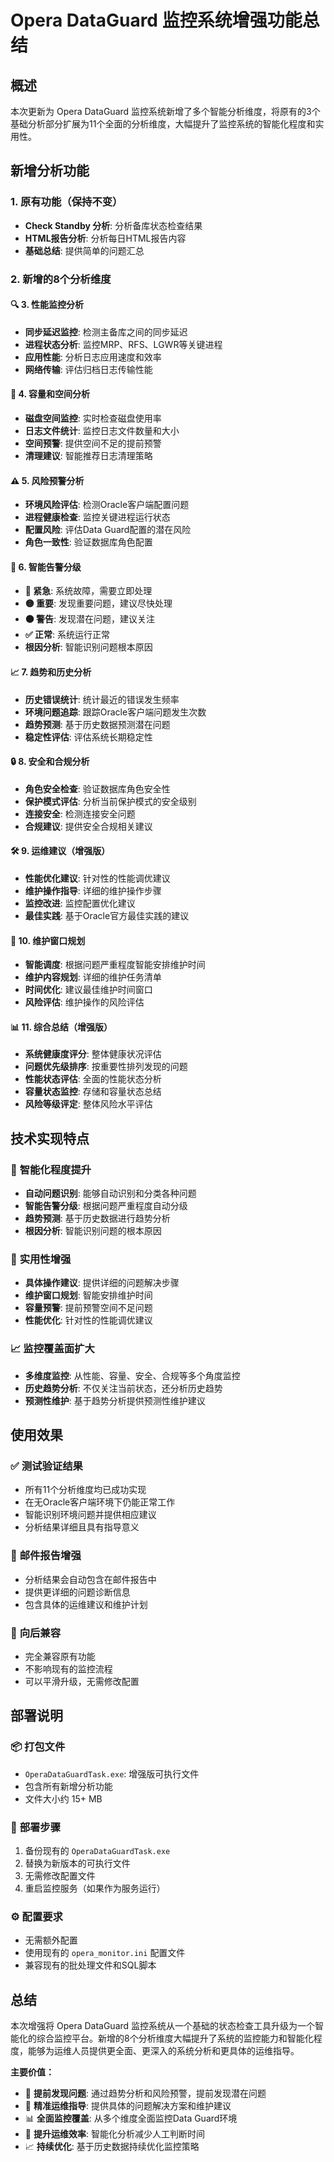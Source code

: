 # Opera DataGuard 监控系统增强功能总结

## 概述

本次更新为 Opera DataGuard 监控系统新增了多个智能分析维度，将原有的3个基础分析部分扩展为11个全面的分析维度，大幅提升了监控系统的智能化程度和实用性。

## 新增分析功能

### 1. 原有功能（保持不变）
- **Check Standby 分析**: 分析备库状态检查结果
- **HTML报告分析**: 分析每日HTML报告内容
- **基础总结**: 提供简单的问题汇总

### 2. 新增的8个分析维度

#### 🔍 **3. 性能监控分析**
- **同步延迟监控**: 检测主备库之间的同步延迟
- **进程状态分析**: 监控MRP、RFS、LGWR等关键进程
- **应用性能**: 分析日志应用速度和效率
- **网络传输**: 评估归档日志传输性能

#### 💾 **4. 容量和空间分析**
- **磁盘空间监控**: 实时检查磁盘使用率
- **日志文件统计**: 监控日志文件数量和大小
- **空间预警**: 提供空间不足的提前预警
- **清理建议**: 智能推荐日志清理策略

#### ⚠️ **5. 风险预警分析**
- **环境风险评估**: 检测Oracle客户端配置问题
- **进程健康检查**: 监控关键进程运行状态
- **配置风险**: 评估Data Guard配置的潜在风险
- **角色一致性**: 验证数据库角色配置

#### 🚨 **6. 智能告警分级**
- **🔴 紧急**: 系统故障，需要立即处理
- **🟡 重要**: 发现重要问题，建议尽快处理
- **🟠 警告**: 发现潜在问题，建议关注
- **✅ 正常**: 系统运行正常
- **根因分析**: 智能识别问题根本原因

#### 📈 **7. 趋势和历史分析**
- **历史错误统计**: 统计最近的错误发生频率
- **环境问题追踪**: 跟踪Oracle客户端问题发生次数
- **趋势预测**: 基于历史数据预测潜在问题
- **稳定性评估**: 评估系统长期稳定性

#### 🔒 **8. 安全和合规分析**
- **角色安全检查**: 验证数据库角色安全性
- **保护模式评估**: 分析当前保护模式的安全级别
- **连接安全**: 检测连接安全问题
- **合规建议**: 提供安全合规相关建议

#### 🛠️ **9. 运维建议（增强版）**
- **性能优化建议**: 针对性的性能调优建议
- **维护操作指导**: 详细的维护操作步骤
- **监控改进**: 监控配置优化建议
- **最佳实践**: 基于Oracle官方最佳实践的建议

#### 📅 **10. 维护窗口规划**
- **智能调度**: 根据问题严重程度智能安排维护时间
- **维护内容规划**: 详细的维护任务清单
- **时间优化**: 建议最佳维护时间窗口
- **风险评估**: 维护操作的风险评估

#### 📊 **11. 综合总结（增强版）**
- **系统健康度评分**: 整体健康状况评估
- **问题优先级排序**: 按重要性排列发现的问题
- **性能状态评估**: 全面的性能状态分析
- **容量状态监控**: 存储和容量状态总结
- **风险等级评定**: 整体风险水平评估

## 技术实现特点

### 🎯 **智能化程度提升**
- **自动问题识别**: 能够自动识别和分类各种问题
- **智能告警分级**: 根据问题严重程度自动分级
- **趋势预测**: 基于历史数据进行趋势分析
- **根因分析**: 智能识别问题的根本原因

### 🔧 **实用性增强**
- **具体操作建议**: 提供详细的问题解决步骤
- **维护窗口规划**: 智能安排维护时间
- **容量预警**: 提前预警空间不足问题
- **性能优化**: 针对性的性能调优建议

### 📈 **监控覆盖面扩大**
- **多维度监控**: 从性能、容量、安全、合规等多个角度监控
- **历史趋势分析**: 不仅关注当前状态，还分析历史趋势
- **预测性维护**: 基于趋势分析提供预测性维护建议

## 使用效果

### ✅ **测试验证结果**
- 所有11个分析维度均已成功实现
- 在无Oracle客户端环境下仍能正常工作
- 智能识别环境问题并提供相应建议
- 分析结果详细且具有指导意义

### 📧 **邮件报告增强**
- 分析结果会自动包含在邮件报告中
- 提供更详细的问题诊断信息
- 包含具体的运维建议和维护计划

### 🔄 **向后兼容**
- 完全兼容原有功能
- 不影响现有的监控流程
- 可以平滑升级，无需修改配置

## 部署说明

### 📦 **打包文件**
- `OperaDataGuardTask.exe`: 增强版可执行文件
- 包含所有新增分析功能
- 文件大小约 15+ MB

### 🚀 **部署步骤**
1. 备份现有的 `OperaDataGuardTask.exe`
2. 替换为新版本的可执行文件
3. 无需修改配置文件
4. 重启监控服务（如果作为服务运行）

### ⚙️ **配置要求**
- 无需额外配置
- 使用现有的 `opera_monitor.ini` 配置文件
- 兼容现有的批处理文件和SQL脚本

## 总结

本次增强将 Opera DataGuard 监控系统从一个基础的状态检查工具升级为一个智能化的综合监控平台。新增的8个分析维度大幅提升了系统的监控能力和智能化程度，能够为运维人员提供更全面、更深入的系统分析和更具体的运维指导。

**主要价值：**
- 🎯 **提前发现问题**: 通过趋势分析和风险预警，提前发现潜在问题
- 🔧 **精准运维指导**: 提供具体的问题解决方案和维护建议
- 📊 **全面监控覆盖**: 从多个维度全面监控Data Guard环境
- 🚀 **提升运维效率**: 智能化分析减少人工判断时间
- 📈 **持续优化**: 基于历史数据持续优化监控策略